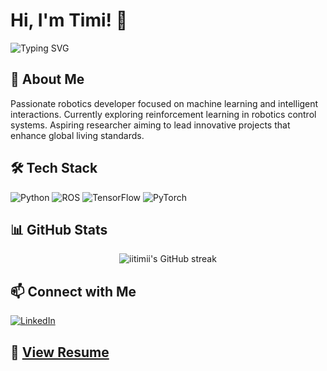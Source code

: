 # Hi, I'm Timi! 👋 

<img src="https://readme-typing-svg.herokuapp.com?font=Fira+Code&pause=1000&color=2986cc&width=435&lines=Robotics+Developer;AI+Enthusiast;Reinforcement+Learning" alt="Typing SVG" />

## 🤖 About Me

Passionate robotics developer focused on machine learning and intelligent interactions. Currently exploring reinforcement learning in robotics control systems. Aspiring researcher aiming to lead innovative projects that enhance global living standards.

## 🛠️ Tech Stack

![Python](https://img.shields.io/badge/-Python-black?style=flat-square&logo=Python)
![ROS](https://img.shields.io/badge/-ROS-22314E?style=flat-square&logo=ROS)
![TensorFlow](https://img.shields.io/badge/-TensorFlow-black?style=flat-square&logo=TensorFlow)
![PyTorch](https://img.shields.io/badge/-PyTorch-EE4C2C?style=flat-square&logo=PyTorch&logoColor=white)

## 📊 GitHub Stats

<p align="center">
  <img src="https://github-readme-streak-stats.herokuapp.com/?user=iitimii&theme=tokyonight" alt="iitimii's GitHub streak"/>
</p>

## 📫 Connect with Me

[![LinkedIn](https://img.shields.io/badge/-LinkedIn-0077B5?style=flat-square&logo=Linkedin&logoColor=white)](https://www.linkedin.com/in/timi-owolabi/)

## 📄 [View Resume](https://drive.google.com/file/d/1kHch-R7y0HAxl73Fhi4Gux988tthxH0A/view?usp=sharing)

